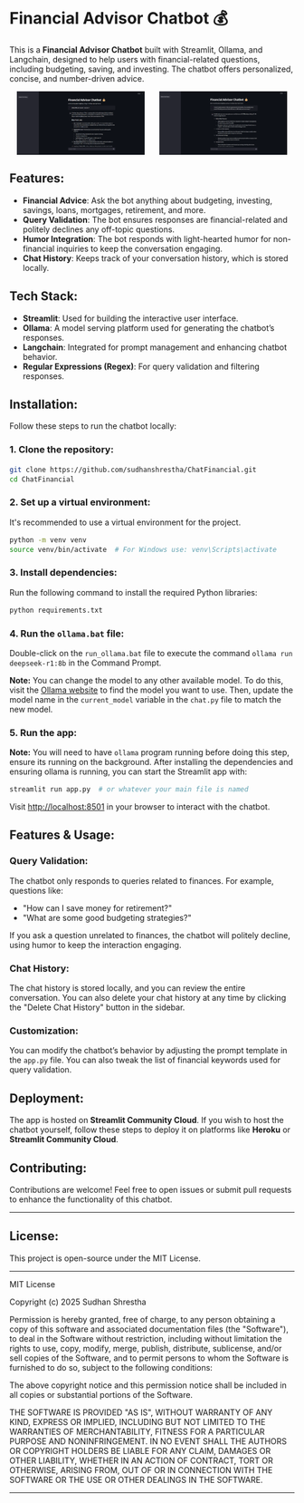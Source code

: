 
# Financial Advisor Chatbot 💰

This is a **Financial Advisor Chatbot** built with Streamlit, Ollama, and Langchain, designed to help users with financial-related questions, including budgeting, saving, and investing. The chatbot offers personalized, concise, and number-driven advice.

<div style="display: flex; justify-content: space-around;">
  <img src="res/1.png" alt="Ollama Output 1" width="45%" />
  <img src="res/2.png" alt="Ollama Output 2" width="45%" />
</div>

## Features:
- **Financial Advice**: Ask the bot anything about budgeting, investing, savings, loans, mortgages, retirement, and more.
- **Query Validation**: The bot ensures responses are financial-related and politely declines any off-topic questions.
- **Humor Integration**: The bot responds with light-hearted humor for non-financial inquiries to keep the conversation engaging.
- **Chat History**: Keeps track of your conversation history, which is stored locally.

## Tech Stack:
- **Streamlit**: Used for building the interactive user interface.
- **Ollama**: A model serving platform used for generating the chatbot’s responses.
- **Langchain**: Integrated for prompt management and enhancing chatbot behavior.
- **Regular Expressions (Regex)**: For query validation and filtering responses.

## Installation:
Follow these steps to run the chatbot locally:

### 1. Clone the repository:
```bash
git clone https://github.com/sudhanshrestha/ChatFinancial.git
cd ChatFinancial
```

### 2. Set up a virtual environment:
It's recommended to use a virtual environment for the project.
```bash
python -m venv venv
source venv/bin/activate  # For Windows use: venv\Scripts\activate
```

### 3. Install dependencies:
Run the following command to install the required Python libraries:
```bash
python requirements.txt
```
### 4. Run the `ollama.bat` file:
Double-click on the `run_ollama.bat` file to execute the command `ollama run deepseek-r1:8b` in the Command Prompt.

**Note:** You can change the model to any other available model. To do this, visit the [Ollama website](https://ollama.com/search) to find the model you want to use. Then, update the model name in the `current_model` variable in the `chat.py` file to match the new model.


### 5. Run the app:
**Note:** You will need to have `ollama` program running before doing this step, ensure its running on the background.
After installing the dependencies and ensuring ollama is running, you can start the Streamlit app with:
```bash
streamlit run app.py  # or whatever your main file is named
```

Visit [http://localhost:8501](http://localhost:8501) in your browser to interact with the chatbot.

## Features & Usage:

### Query Validation:
The chatbot only responds to queries related to finances. For example, questions like:
- "How can I save money for retirement?"
- "What are some good budgeting strategies?"

If you ask a question unrelated to finances, the chatbot will politely decline, using humor to keep the interaction engaging.

### Chat History:
The chat history is stored locally, and you can review the entire conversation. You can also delete your chat history at any time by clicking the "Delete Chat History" button in the sidebar.

### Customization:
You can modify the chatbot’s behavior by adjusting the prompt template in the `app.py` file. You can also tweak the list of financial keywords used for query validation.

## Deployment:
The app is hosted on **Streamlit Community Cloud**. If you wish to host the chatbot yourself, follow these steps to deploy it on platforms like **Heroku** or **Streamlit Community Cloud**.

## Contributing:
Contributions are welcome! Feel free to open issues or submit pull requests to enhance the functionality of this chatbot.

---

## License:
This project is open-source under the MIT License.

---

MIT License

Copyright (c) 2025 Sudhan Shrestha

Permission is hereby granted, free of charge, to any person obtaining a copy of this software and associated documentation files (the "Software"), to deal in the Software without restriction, including without limitation the rights to use, copy, modify, merge, publish, distribute, sublicense, and/or sell copies of the Software, and to permit persons to whom the Software is furnished to do so, subject to the following conditions:

The above copyright notice and this permission notice shall be included in all copies or substantial portions of the Software.

THE SOFTWARE IS PROVIDED "AS IS", WITHOUT WARRANTY OF ANY KIND, EXPRESS OR IMPLIED, INCLUDING BUT NOT LIMITED TO THE WARRANTIES OF MERCHANTABILITY, FITNESS FOR A PARTICULAR PURPOSE AND NONINFRINGEMENT. IN NO EVENT SHALL THE AUTHORS OR COPYRIGHT HOLDERS BE LIABLE FOR ANY CLAIM, DAMAGES OR OTHER LIABILITY, WHETHER IN AN ACTION OF CONTRACT, TORT OR OTHERWISE, ARISING FROM, OUT OF OR IN CONNECTION WITH THE SOFTWARE OR THE USE OR OTHER DEALINGS IN THE SOFTWARE.

---
